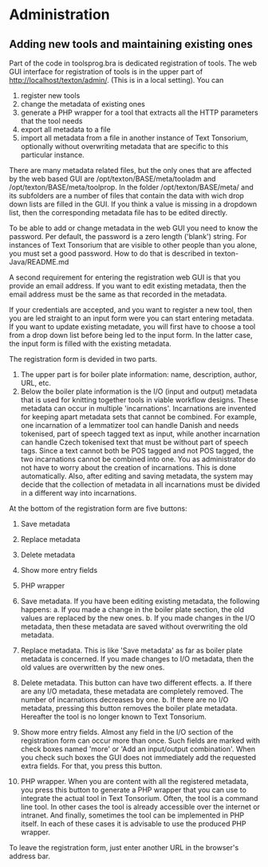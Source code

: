 # Administration
## Adding new tools and maintaining existing ones
Part of the code in toolsprog.bra is dedicated registration of tools. The web GUI interface for registration of tools is in the upper part of [http://localhost/texton/admin/](http://localhost/texton/admin.html). (This is in a local setting).
You can 
1. register new tools
2. change the metadata of existing ones
3. generate a PHP wrapper for a tool that extracts all the HTTP parameters that the tool needs
4. export all metadata to a file
5. import all metadata from a file in another instance of Text Tonsorium, optionally without overwriting metadata that are specific to this particular instance.

There are many metadata related files, but the only ones that are affected by the web based GUI are /opt/texton/BASE/meta/tooladm and /opt/texton/BASE/meta/toolprop.
In the folder /opt/texton/BASE/meta/ and its subfolders are a number of files that contain the data with wich drop down lists are filled in the GUI. If you think a value is missing in a dropdown list, then the corresponding metadata file has to be edited directly.

To be able to add or change metadata in the web GUI you need to know the password. Per default, the password is a zero length ('blank') string. For instances of Text Tonsorium that are visible to other people than you alone, you must set a good password. How to do that is described in 
texton-Java/README.md 

A second requirement for entering the registration web GUI is that you provide an email address. If you want to edit existing metadata, then the email address must be the same as that recorded in the metadata.

If your credentials are accepted, and you want to register a new tool, then you are led straight to an input form were you can start entering metadata. 
If you want to update existing metadate, you will first have to choose a tool from a drop down list before being led to the input form. In the latter case, the input form is filled with the existing metadata.

The registration form is devided in two parts.
1. The upper part is for boiler plate information: name, description, author, URL, etc.
2. Below the boiler plate information is the I/O (input and output) metadata that is used for knitting together tools in viable workflow designs. These metadata can occur in multiple 'incarnations'. Incarnations are invented for keeping apart metadata sets that cannot be combined. For example, one incarnation of a lemmatizer tool can handle Danish and needs tokenised, part of speech tagged text as input, while another incarnation can handle Czech tokenised text that must be without part of speech tags. Since a text cannot both be POS tagged and not POS tagged, the two incarnations cannot be combined into one. You as administrator do not have to worry about the creation of incarnations. This is done automatically. Also, after editing and saving metadata, the system may decide that the collection of metadata in all incarnations must be divided in a different way into incarnations.

At the bottom of the registration form are five buttons:
1. Save metadata
2. Replace metadata
3. Delete metadata
4. Show more entry fields
5. PHP wrapper

1. Save metadata. If you have been editing existing metadata, the following happens:
  a. If you made a change in the boiler plate section, the old values are replaced by the new ones.
  b. If you made changes in the I/O metadata, then these metadata are saved without overwriting the old metadata.

2. Replace metadata. This is like 'Save metadata' as far as boiler plate metadata is concerned. If you made changes to I/O metadata, then the old values are overwritten by the new ones.

3. Delete metadata. This button can have two different effects.
  a. If there are any I/O metadata, these metadata are completely removed. The number of incarnations decreases by one.
  b. If there are no I/O metadata, pressing this button removes the boiler plate metadata. Hereafter the tool is no longer known to Text Tonsorium.

4. Show more entry fields. Almost any field in the I/O section of the registration form can occur more than once. Such fields are marked with check boxes named 'more' or 'Add an input/output combination'. When you check such boxes the GUI does not immediately add the requested extra fields. For that, you press this button.

5. PHP wrapper. When you are content with all the registered metadata, you press this button to generate a PHP wrapper that you can use to integrate the actual tool in Text Tonsorium. Often, the tool is a command line tool. In other cases the tool is already accessible over the internet or intranet. And finally, sometimes the tool can be implemented in PHP itself. In each of these cases it is advisable to use the produced PHP wrapper.

To leave the registration form, just enter another URL in the browser's address bar.
